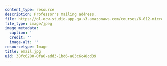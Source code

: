 ```yaml
---
content_type: resource
description: Professor's mailing address.
file: https://ol-ocw-studio-app-qa.s3.amazonaws.com/courses/6-012-microelectronic-devices-and-circuits-fall-2005/38fc62800fa6add31bd6a83c6c48cd39_email.jpg
file_type: image/jpeg
image_metadata:
  caption: ''
  credit: ''
  image-alt: ''
resourcetype: Image
title: email.jpg
uid: 38fc6280-0fa6-add3-1bd6-a83c6c48cd39
---
```

